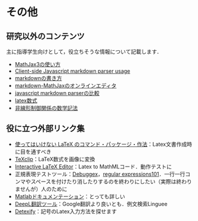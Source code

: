 # その他

## 研究以外のコンテンツ

主に指導学生向けとして，役立ちそうな情報について記載します．

* [MathJax3の使い方](./?id=/others/MathjaxUsage)
* [Client-side Javascript markdown parser usage](./?id=/others/usageForParsers)
* [markdownの書き方](./?id=/others/markdown)
* [markdown-MathJaxのオンラインエディタ](./onlineTest.html)
* [javascript markdown parserの比較](./mdpjs/)
* [latex数式](./?id=/others/latexMath)
* [非線形制御関係の数学記法](./?id=/others/mathNotation)

<!-- * txtメモから卒業！メモ書きのためのエコシステム**[Markdown](./?id=tips:markdown)**
* (個人的に十分な) **[Latex数式コマンド集 for Markdown](./?id=tips:latexMath)**
* 制御工学で使う**[数学記法](./?id=tips:mathNotation)**を知ろう！〜つまずかない第一歩〜
* 研究報告のテンプレート：[Markdown](./data/reportTemplate.md)，[Word](./data/reportTemplate.docx)，Latex (in preparation)．ちゃんと活動内容を書類に残しましょう
* インストーラのnextボタンに疲れたら**[Chocolatey](./?id=tips:chocolatey)**！(Windows) -->

## 役に立つ外部リンク集

- [使ってはいけない LaTeX のコマンド・パッケージ・作法](https://ichiro-maruta.blogspot.com/2013/03/latex.html)：Latex文書作成時に目を通すべき
- [TeXclip](https://texclip.marutank.net/)：LaTeX数式を画像に変換
- [Interactive LaTeX Editor](https://arachnoid.com/latex/)：Latex to MathMLコード．動作テストに
- 正規表現テストツール：[Debuggex](https://www.debuggex.com/)，[regular expressions101](https://regex101.com/)．一行一行コンマやスペースを付けたり消したりするのを終わりにしたい（実際は終わりませんが）人のために
- [Matlabドキュメンテーション](https://jp.mathworks.com/help/)：とっても詳しい
- [DeepL翻訳ツール](https://www.deepl.com/translator)：Google翻訳より良いとも．例文検索Linguee
- [Detexify](http://detexify.kirelabs.org/classify.html)：記号のLatex入力方法を探せます


